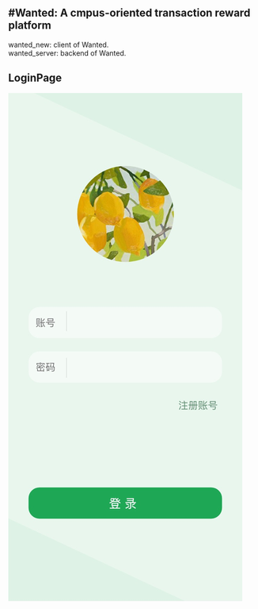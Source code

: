 #Wanted: A cmpus-oriented transaction reward platform
----------------------------------------------
wanted_new: client of Wanted.<br/>
wanted_server: backend of Wanted.<br/>
## LoginPage
![LoginPage](https://github.com/kawaiwu2001/Wanted/blob/master/IMG/IMG_3294.JPG?raw=true#w4)
